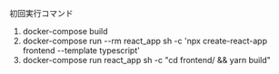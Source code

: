 初回実行コマンド
1) docker-compose build
2) docker-compose run --rm react_app sh -c 'npx create-react-app frontend --template typescript'
3) docker-compose run react_app sh -c "cd  frontend/ && yarn build"
